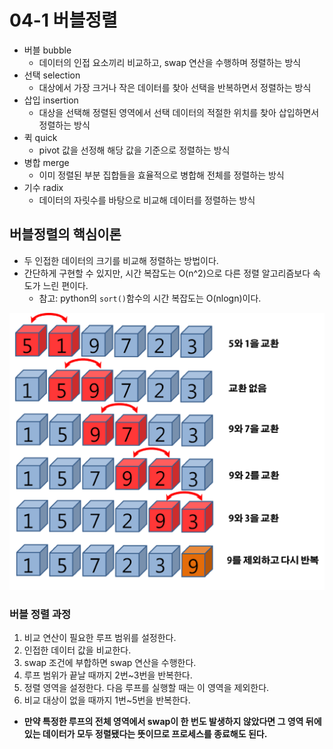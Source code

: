 # 04-1 버블정렬

- 버블 bubble
  - 데이터의 인접 요소끼리 비교하고, swap 연산을 수행하며 정렬하는 방식
- 선택 selection
  - 대상에서 가장 크거나 작은 데이터를 찾아 선택을 반복하면서 정렬하는 방식
- 삽입 insertion
  - 대상을 선택해 정렬된 영역에서 선택 데이터의 적절한 위치를 찾아 삽입하면서 정렬하는 방식
- 퀵 quick
  - pivot 값을 선정해 해당 값을 기준으로 정렬하는 방식
- 병합 merge
  - 이미 정렬된 부분 집합들을 효율적으로 병합해 전체를 정렬하는 방식
- 기수 radix
  - 데이터의 자릿수를 바탕으로 비교해 데이터를 정렬하는 방식


## 버블정렬의 핵심이론
- 두 인접한 데이터의 크기를 비교해 정렬하는 방법이다.
- 간단하게 구현할 수 있지만, 시간 복잡도는 O(n^2)으로 다른 정렬 알고리즘보다 속도가 느린 편이다.
  - 참고: python의 `sort()`함수의 시간 복잡도는 O(nlogn)이다.

<p align="center">
<img src="../image/bubbleSort.png">
</p>

### 버블 정렬 과정
1. 비교 연산이 필요한 루프 범위를 설정한다.
2. 인접한 데이터 값을 비교한다.
3. swap 조건에 부합하면 swap 연산을 수행한다.
4. 루프 범위가 끝날 때까지 2번~3번을 반복한다.
5. 정렬 영역을 설정한다. 다음 루프를 실행할 때는 이 영역을 제외한다.
6. 비교 대상이 없을 때까지 1번~5번을 반복한다.

* **만약 특정한 루프의 전체 영역에서 swap이 한 번도 발생하지 않았다면 
그 영역 뒤에 있는 데이터가 모두 정렬됐다는 뜻이므로 프로세스를 종료해도 된다.**
